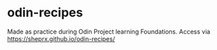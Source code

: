 # odin-recipes
Made as practice during Odin Project learning Foundations.
Access via https://sheprx.github.io/odin-recipes/
